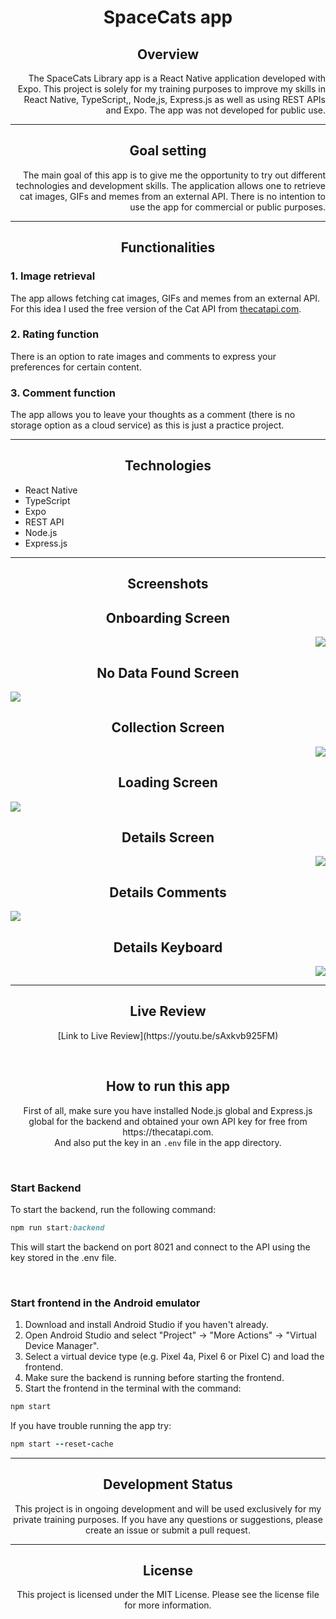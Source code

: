 <h1 align="center"> SpaceCats app</h1>

<h2 align="center">Overview</h2>

<p align="right">The SpaceCats Library app is a React Native application developed with Expo. This project is solely for my training purposes to improve my skills in React Native, TypeScript,, Node,js, Express.js as well as using REST APIs and Expo. The app was not developed for public use.</p>

<hr/>

<h2 align="center">Goal setting</h2>

<p align="right">The main goal of this app is to give me the opportunity to try out different technologies and development skills. The application allows one to retrieve cat images, GIFs and memes from an external API. There is no intention to use the app for commercial or public purposes.

<hr/>

<h2 align="center">Functionalities</h2>

### 1. Image retrieval
The app allows fetching cat images, GIFs and memes from an external API. For this idea I used the free version of the Cat API from [thecatapi.com](https://documenter.getpostman.com/view/4016432/RWToRJCq).

### 2. Rating function
There is an option to rate images and comments to express your preferences for certain content.

### 3. Comment function
The app allows you to leave your thoughts as a comment
(there is no storage option as a cloud service) as this is just a practice project.

<hr/>

<h2 align="center">Technologies</h2>

- React Native
- TypeScript
- Expo
- REST API
- Node.js
- Express.js

<hr/>

<h2 align="center">Screenshots</h2>


 <h2 align="center">Onboarding Screen</h2>
<p align="right"><image src= "https://github.com/John-CFO/SpaceCats/blob/master/onboarding.png?raw=true"></p>

<h2 align="center">No Data Found Screen</h2>
<p align="left"><image src="https://github.com/John-CFO/SpaceCats/blob/master/nodata.png?raw=true"></p>

  
<h2 align="center">Collection Screen</h2>
  <p align="right"><image src= "https://github.com/John-CFO/SpaceCats/blob/master/collection.png?raw=true"></p>
    


  <h2 align="center">Loading Screen</h2>
  <p align="left"><image src="https://github.com/John-CFO/SpaceCats/blob/master/loading.png?raw=true"></p>


  <h2 align="center">Details Screen</h2>
  <p align="right"><image src="https://github.com/John-CFO/SpaceCats/blob/master/details.png?raw=true"></p>

  <h2 align="center">Details Comments</h2>
<p align="left"><image src="https://github.com/John-CFO/SpaceCats/blob/master/comments.png?raw=true"></p>


  <h2 align="center">Details Keyboard</h2>
<p align="right"><image src="https://github.com/John-CFO/SpaceCats/blob/master/comments_2.png?raw=true"></p>

    
<hr/>

<h2 align="center">Live Review</h2>

<p align="center">[Link to Live Review](https://youtu.be/sAxkvb925FM)</p>


</br>
<h2 align="center">How to run this app</h2>

<p align="center">First of all, make sure you have installed Node.js global and Express.js global for the backend and obtained your own API key for free from https://thecatapi.com.</br> And also put the key in an <code>.env</code> file in the app directory.</p>


</br>
<h3 align="left">Start Backend</h3>
<p align="left">To start the backend, run the following command:</p>

```ruby
npm run start:backend
```
<p>This will start the backend on port 8021 and connect to the API using the key stored in the .env file.</p>

</br>
<h3 align="left">Start frontend in the Android emulator</h3>

1. Download and install Android Studio if you haven't already.
2. Open Android Studio and select "Project" -> "More Actions" -> "Virtual Device Manager".
3. Select a virtual device type (e.g. Pixel 4a, Pixel 6 or Pixel C) and load the frontend.
4. Make sure the backend is running before starting the frontend.
5. Start the frontend in the terminal with the command:
```ruby
npm start
```


<p>If you have trouble running the app try:
 
```ruby
npm start --reset-cache
```

<hr/>

<h2 align="center">Development Status</h2>

<p align="center">This project is in ongoing development and will be used exclusively for my private training purposes. If you have any questions or suggestions, please create an issue or submit a pull request.</p>

<hr/>

<h2 align="center">License</h2>

<p align="center">This project is licensed under the MIT License. Please see the license file for more information.</p>




